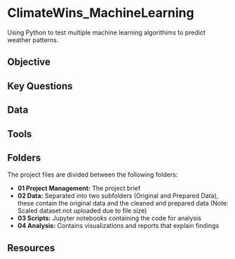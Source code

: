 # ClimateWins_MachineLearning
Using Python to test multiple machine learning algorithims to predict weather patterns.

## Objective

## Key Questions

## Data

## Tools

## Folders
The project files are divided between the following folders:
- **01 Project Management:** The project brief
- **02 Data:** Separated into two subfolders (Original and Prepared Data), these contain the original data and the cleaned and prepared data (Note: Scaled dataset not uploaded due to file size)
- **03 Scripts:** Jupyter notebooks containing the code for analysis
- **04 Analysis:** Contains visualizations and reports that explain findings

## Resources
